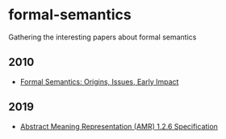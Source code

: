 # formal-semantics
Gathering the interesting papers about formal semantics

## 2010
- [Formal Semantics: Origins, Issues, Early Impact](https://www.researchgate.net/publication/274129468_Formal_Semantics_Origins_Issues_Early_Impact)

## 2019
- [Abstract Meaning Representation (AMR) 1.2.6 Specification](https://github.com/amrisi/amr-guidelines/blob/3e1daf8483385fa9386b1c38092209ebd2349c7b/amr.md)
